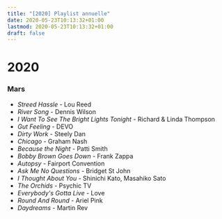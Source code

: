 ```yaml
---
title: "[2020] Playlist annuelle"
date: 2020-05-23T10:13:32+01:00
lastmod: 2020-05-23T10:13:32+01:00
draft: false
---
```


# 2020

### Mars

* *Streed Hassle* - Lou Reed
* *River Song* - Dennis Wilson
* *I Want To See The Bright Lights Tonight* - Richard & Linda Thompson
* *Gut Feeling* - DEVO
* *Dirty Work* - Steely Dan
* *Chicago* - Graham Nash
* *Because the Night* - Patti Smith
* *Bobby Brown Goes Down* - Frank Zappa
* *Autopsy* - Fairport Convention
* *Ask Me No Questions* - Bridget St John
* *I Thought About You* - Shinichi Kato, Masahiko Sato
* *The Orchids* - Psychic TV
* *Everybody's Gotta Live* - Love
* *Round And Round* - Ariel Pink
* *Daydreams* - Martin Rev
